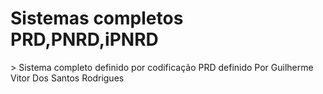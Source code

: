 <h1>Sistemas completos PRD,PNRD,iPNRD</h1>
> Sistema completo definido por codificação
PRD definido Por Guilherme Vitor Dos Santos Rodrigues

